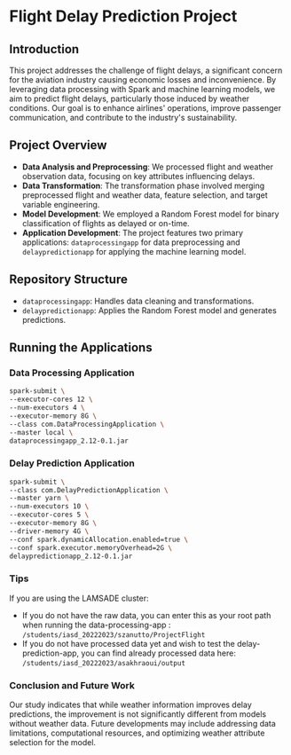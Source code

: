 # Flight Delay Prediction Project

## Introduction
This project addresses the challenge of flight delays, a significant concern for the aviation industry causing economic losses and inconvenience. By leveraging data processing with Spark and machine learning models, we aim to predict flight delays, particularly those induced by weather conditions. Our goal is to enhance airlines' operations, improve passenger communication, and contribute to the industry's sustainability.

## Project Overview
- **Data Analysis and Preprocessing**: We processed flight and weather observation data, focusing on key attributes influencing delays.
- **Data Transformation**: The transformation phase involved merging preprocessed flight and weather data, feature selection, and target variable engineering.
- **Model Development**: We employed a Random Forest model for binary classification of flights as delayed or on-time.
- **Application Development**: The project features two primary applications: `dataprocessingapp` for data preprocessing and `delaypredictionapp` for applying the machine learning model.

## Repository Structure
- `dataprocessingapp`: Handles data cleaning and transformations.
- `delaypredictionapp`: Applies the Random Forest model and generates predictions.

## Running the Applications
### Data Processing Application
```bash
spark-submit \
--executor-cores 12 \
--num-executors 4 \
--executor-memory 8G \
--class com.DataProcessingApplication \
--master local \
dataprocessingapp_2.12-0.1.jar
```
### Delay Prediction Application
```bash
spark-submit \
--class com.DelayPredictionApplication \
--master yarn \
--num-executors 10 \
--executor-cores 5 \
--executor-memory 8G \
--driver-memory 4G \
--conf spark.dynamicAllocation.enabled=true \
--conf spark.executor.memoryOverhead=2G \
delaypredictionapp_2.12-0.1.jar
```
### Tips
If you are using the LAMSADE cluster: 
- If you do not have the raw data, you can enter this as your root path when running the data-processing-app : ```/students/iasd_20222023/szanutto/ProjectFlight```
- If you do not have processed data yet and wish to test the delay-prediction-app, you can find already processed data here: ```/students/iasd_20222023/asakhraoui/output ```

### Conclusion and Future Work
Our study indicates that while weather information improves delay predictions, the improvement is not significantly different from models without weather data. Future developments may include addressing data limitations, computational resources, and optimizing weather attribute selection for the model.



